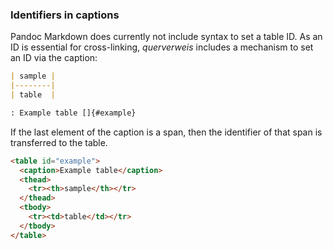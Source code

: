 ### Identifiers in captions

Pandoc Markdown does currently not include syntax to set a table ID. As
an ID is essential for cross-linking, *querverweis* includes a mechanism
to set an ID via the caption:

``` markdown {#input}
| sample |
|--------|
| table  |

: Example table []{#example}
```

If the last element of the caption is a span, then the identifier of
that span is transferred to the table.

``` html {#output}
<table id="example">
  <caption>Example table</caption>
  <thead>
    <tr><th>sample</th></tr>
  </thead>
  <tbody>
    <tr><td>table</td></tr>
  </tbody>
</table>
```

